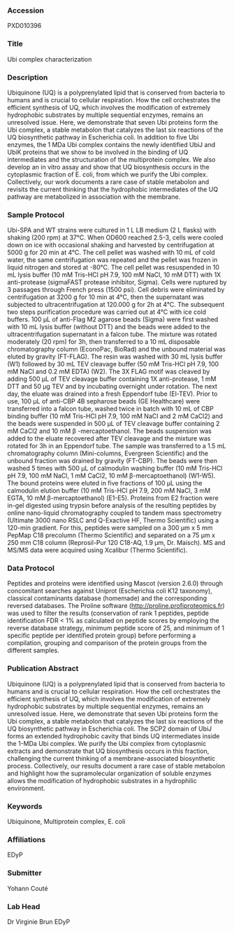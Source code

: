 ### Accession
PXD010396

### Title
Ubi complex characterization

### Description
Ubiquinone (UQ) is a polyprenylated lipid that is conserved from bacteria to humans and is crucial to cellular respiration. How the cell orchestrates the efficient synthesis of UQ, which involves the modification of extremely hydrophobic substrates by multiple sequential enzymes, remains an unresolved issue. Here, we demonstrate that seven Ubi proteins form the Ubi complex, a stable metabolon that catalyzes the last six reactions of the UQ biosynthetic pathway in Escherichia coli. In addition to five Ubi enzymes, the 1 MDa Ubi complex contains the newly identified UbiJ and UbiK proteins that we show to be involved in the binding of UQ intermediates and the structuration of the multiprotein complex. We also develop an in vitro assay and show that UQ biosynthesis occurs in the cytoplasmic fraction of E. coli, from which we purify the Ubi complex. Collectively, our work documents a rare case of stable metabolon and revisits the current thinking that the hydrophobic intermediates of the UQ pathway are metabolized in association with the membrane.

### Sample Protocol
Ubi-SPA and WT strains were cultured in 1 L LB medium (2 L flasks) with shaking (200 rpm) at 37°C. When OD600 reached 2.5-3, cells were cooled down on ice with occasional shaking and harvested by centrifugation at 5000 g for 20 min at 4°C. The cell pellet was washed with 10 mL of cold water, the same centrifugation was repeated and the pellet was frozen in liquid nitrogen and stored at -80°C. The cell pellet was resuspended in 10 mL lysis buffer (10 mM Tris-HCl pH 7.9, 100 mM NaCl, 10 mM DTT) with 1X anti-protease (sigmaFAST protease inhibitor, Sigma). Cells were ruptured by 3 passages through French press (1500 psi). Cell debris were eliminated by centrifugation at 3200 g for 10 min at 4°C, then the supernatant was subjected to ultracentrifugation at 120.000 g for 2h at 4°C. The subsequent two steps purification procedure was carried out at 4°C with ice cold buffers. 100 µL of anti-Flag M2 agarose beads (Sigma) were first washed with 10 mL lysis buffer (without DTT) and the beads were added to the ultracentrifugation supernatant in a falcon tube. The mixture was rotated moderately (20 rpm) for 3h, then transferred to a 10 mL disposable chromatography column (EconoPac, BioRad) and the unbound material was eluted by gravity (FT-FLAG). The resin was washed with 30 mL lysis buffer (W1) followed by 30 mL TEV cleavage buffer (50 mM Tris-HCl pH 7.9, 100 mM NaCl and 0.2 mM EDTA) (W2). The 3X FLAG motif was cleaved by adding 500 µL of TEV cleavage buffer containing 1X anti-protease, 1 mM DTT and 50 µg TEV and by incubating overnight under rotation. The next day, the eluate was drained into a fresh Eppendorf tube (El-TEV). Prior to use, 100 µL of anti-CBP 4B sepharose beads (GE Healthcare) were transferred into a falcon tube, washed twice in batch with 10 mL of CBP binding buffer (10 mM Tris-HCl pH 7.9, 100 mM NaCl and 2 mM CaCl2) and the beads were suspended in 500 µL of TEV cleavage buffer containing 2 mM CaCl2 and 10 mM β -mercaptoethanol. The beads suspension was added to the eluate recovered after TEV cleavage and the mixture was rotated for 3h in an Eppendorf tube. The sample was transferred to a 1.5 mL chromatography column (Mini-columns, Evergreen Scientific) and the unbound fraction was drained by gravity (FT-CBP).  The beads were then washed 5 times with 500 µL of calmodulin washing buffer (10 mM Tris-HCl pH 7.9, 100 mM NaCl, 1 mM CaCl2, 10 mM β-mercaptoethanol) (W1-W5). The bound proteins were eluted in five fractions of 100 µL using the calmodulin elution buffer (10 mM Tris-HCl pH 7.9, 200 mM NaCl, 3 mM EGTA, 10 mM β-mercaptoethanol) (E1-E5).  Proteins from E2 fraction were in-gel digested using trypsin before analysis of the resulting peptides by online nano-liquid chromatography coupled to tandem mass spectrometry (Ultimate 3000 nano RSLC and Q-Exactive HF, Thermo Scientific) using a 120-min gradient. For this, peptides were sampled on a 300 µm x 5 mm PepMap C18 precolumn (Thermo Scientific) and separated on a 75 µm x 250 mm C18 column (Reprosil-Pur 120 C18-AQ, 1.9 μm, Dr. Maisch). MS and MS/MS data were acquired using Xcalibur (Thermo Scientific).

### Data Protocol
Peptides and proteins were identified using Mascot (version 2.6.0) through concomitant searches against Uniprot (Escherichia coli K12 taxonomy), classical contaminants database (homemade) and the corresponding reversed databases. The Proline software (http://proline.profiproteomics.fr) was used to filter the results (conservation of rank 1 peptides, peptide identification FDR < 1% as calculated on peptide scores by employing the reverse database strategy, minimum peptide score of 25, and minimum of 1 specific peptide per identified protein group) before performing a compilation, grouping and comparison of the protein groups from the different samples.

### Publication Abstract
Ubiquinone (UQ) is a polyprenylated lipid that is conserved from bacteria to humans and is crucial to cellular respiration. How the cell orchestrates the efficient synthesis of UQ, which involves the modification of extremely hydrophobic substrates by multiple sequential enzymes, remains an unresolved issue. Here, we demonstrate that seven Ubi proteins form the Ubi complex, a stable metabolon that catalyzes the last six reactions of the UQ biosynthetic pathway in Escherichia coli. The SCP2 domain of UbiJ forms an extended hydrophobic cavity that binds UQ intermediates inside the 1-MDa Ubi complex. We purify the Ubi complex from cytoplasmic extracts and demonstrate that UQ biosynthesis occurs in this fraction, challenging the current thinking of a membrane-associated biosynthetic process. Collectively, our results document a rare case of stable metabolon and highlight how the supramolecular organization of soluble enzymes allows the modification of hydrophobic substrates in a hydrophilic environment.

### Keywords
Ubiquinone, Multiprotein complex, E. coli

### Affiliations
EDyP

### Submitter
Yohann Couté

### Lab Head
Dr Virginie Brun
EDyP


